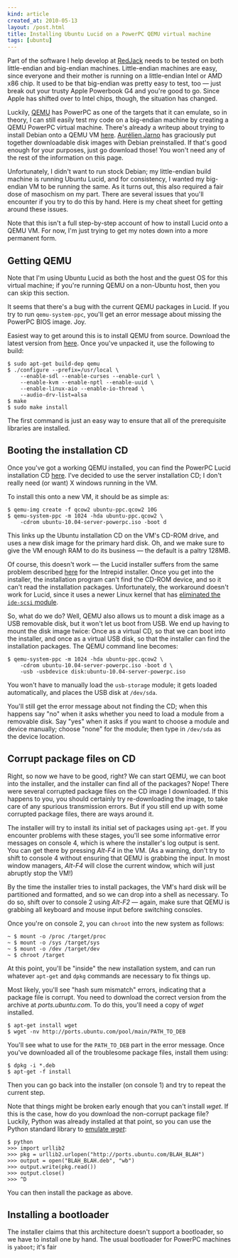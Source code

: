 ```yaml
---
kind: article
created_at: 2010-05-13
layout: /post.html
title: Installing Ubuntu Lucid on a PowerPC QEMU virtual machine
tags: [ubuntu]
---
```


Part of the software I help develop at
[RedJack](http://www.redjack.com/) needs to be tested on both
little-endian and big-endian machines.  Little-endian machines are
easy, since everyone and their mother is running on a little-endian
Intel or AMD x86 chip.  It used to be that big-endian was pretty easy
to test, too — just break out your trusty Apple Powerbook G4 and
you're good to go.  Since Apple has shifted over to Intel chips,
though, the situation has changed.

Luckily, [QEMU](http://wiki.qemu.org/) has PowerPC as one of the
targets that it can emulate, so in theory, I can still easily test my
code on a big-endian machine by creating a QEMU PowerPC virtual
machine.  There's already a writeup about trying to install Debian
onto a QEMU VM
[here](http://machine-cycle.blogspot.com/2009/05/running-debian-on-qemu-powerpc.html).
[Aurélien Jarno](http://www.aurel32.net/) has graciously put together
downloadable disk images with Debian preinstalled.  If that's good
enough for your purposes, just go download those!  You won't need any
of the rest of the information on this page.

Unfortunately, I didn't want to run stock Debian; my little-endian
build machine is running Ubuntu Lucid, and for consistency, I wanted
my big-endian VM to be running the same.  As it turns out, this also
required a fair dose of masochism on my part.  There are several
issues that you'll encounter if you try to do this by hand.  Here is
my cheat sheet for getting around these issues.

Note that this isn't a full step-by-step account of how to install
Lucid onto a QEMU VM.  For now, I'm just trying to get my notes down
into a more permanent form.


## Getting QEMU

Note that I'm using Ubuntu Lucid as both the host and the guest OS for
this virtual machine; if you're running QEMU on a non-Ubuntu host,
then you can skip this section.

It seems that there's a bug with the current QEMU packages in Lucid.
If you try to run `qemu-system-ppc`, you'll get an error message about
missing the PowerPC BIOS image.  Joy.

Easiest way to get around this is to install QEMU from source.
Download the latest version from
[here](http://download.savannah.gnu.org/releases/qemu/).  Once you've
unpacked it, use the following to build:

    $ sudo apt-get build-dep qemu
    $ ./configure --prefix=/usr/local \
        --enable-sdl --enable-curses --enable-curl \
        --enable-kvm --enable-nptl --enable-uuid \
        --enable-linux-aio --enable-io-thread \
        --audio-drv-list=alsa
    $ make
    $ sudo make install

The first command is just an easy way to ensure that all of the
prerequisite libraries are installed.


## Booting the installation CD

Once you've got a working QEMU installed, you can find the PowerPC
Lucid installation CD
[here](http://cdimage.ubuntu.com/ports/releases/10.04/release/).  I've
decided to use the server installation CD; I don't really need (or
want) X windows running in the VM.

To install this onto a new VM, it should be as simple as:

    $ qemu-img create -f qcow2 ubuntu-ppc.qcow2 10G
    $ qemu-system-ppc -m 1024 -hda ubuntu-ppc.qcow2 \
        -cdrom ubuntu-10.04-server-powerpc.iso -boot d

This links up the Ubuntu installation CD on the VM's CD-ROM drive, and
uses a new disk image for the primary hard disk.  Oh, and we make sure
to give the VM enough RAM to do its business — the default is a paltry
128MB.

Of course, this doesn't work — the Lucid installer suffers from the
same problem described
[here](http://mac.linux.be/content/ubuntu-810-installer-fails-detect-cd-rom)
for the Intrepid installer.  Once you get into the installer, the
installation program can't find the CD-ROM device, and so it can't
read the installation packages.  Unfortunately, the workaround doesn't
work for Lucid, since it uses a newer Linux kernel that has
[eliminated the `ide-scsi`
module](http://www.linux.com/archive/feed/33164).

So, what do we do?  Well, QEMU also allows us to mount a disk image as
a USB removable disk, but it won't let us boot from USB.  We end up
having to mount the disk image twice: Once as a virtual CD, so that we
can boot into the installer, and once as a virtual USB disk, so that
the installer can find the installation packages.  The QEMU command
line becomes:

    $ qemu-system-ppc -m 1024 -hda ubuntu-ppc.qcow2 \
        -cdrom ubuntu-10.04-server-powerpc.iso -boot d \
        -usb -usbdevice disk:ubuntu-10.04-server-powerpc.iso

You won't have to manually load the `usb-storage` module; it gets
loaded automatically, and places the USB disk at `/dev/sda`.

You'll still get the error message about not finding the CD; when this
happens say "no" when it asks whether you need to load a module from a
removable disk.  Say "yes" when it asks if you want to choose a module
and device manually; choose "none" for the module; then type in
`/dev/sda` as the device location.


## Corrupt package files on CD

Right, so now we have to be good, right?  We can start QEMU, we can
boot into the installer, and the installer can find all of the
packages?  Nope!  There were several corrupted package files on the CD
image I downloaded.  If this happens to you, you should certainly try
re-downloading the image, to take care of any spurious transmission
errors.  But if you still end up with some corrupted package files,
there are ways around it.

The installer will try to install its initial set of packages using
`apt-get`.  If you encounter problems with these stages, you'll see
some informative error messages on console 4, which is where the
installer's log output is sent.  You can get there by pressing
_Alt-F4_ in the VM.  (As a warning, don't try to shift to console 4
without ensuring that QEMU is grabbing the input.  In most window
managers, _Alt-F4_ will close the current window, which will just
abruptly stop the VM!)

By the time the installer tries to install packages, the VM's hard
disk will be partitioned and formatted, and so we can drop into a
shell as necessary.  To do so, shift over to console 2 using _Alt-F2_
— again, make sure that QEMU is grabbing all keyboard and mouse input
before switching consoles.

Once you're on console 2, you can `chroot` into the new system as
follows:

    ~ $ mount -o /proc /target/proc
    ~ $ mount -o /sys /target/sys
    ~ $ mount -o /dev /target/dev
    ~ $ chroot /target

At this point, you'll be "inside" the new installation system, and can
run whatever `apt-get` and `dpkg` commands are necessary to fix things
up.

Most likely, you'll see "hash sum mismatch" errors, indicating that a
package file is corrupt.  You need to download the correct version
from the archive at _ports.ubuntu.com_.  To do this, you'll need a
copy of _wget_ installed.

    $ apt-get install wget
    $ wget -nv http://ports.ubuntu.com/pool/main/PATH_TO_DEB

You'll see what to use for the `PATH_TO_DEB` part in the error
message.  Once you've downloaded all of the troublesome package files,
install them using:

    $ dpkg -i *.deb
    $ apt-get -f install

Then you can go back into the installer (on console 1) and try to
repeat the current step.

Note that things might be broken early enough that you can't install
_wget_.  If this is the case, how do you download the non-corrupt
package file?  Luckily, Python was already installed at that point, so
you can use the Python standard library to [emulate
_wget_](http://stackoverflow.com/questions/22676/how-do-i-download-a-file-over-http-using-python):

    $ python
    >>> import urllib2
    >>> pkg = urllib2.urlopen("http://ports.ubuntu.com/BLAH_BLAH")
    >>> output = open("BLAH_BLAH.deb", "wb")
    >>> output.write(pkg.read())
    >>> output.close()
    >>> ^D

You can then install the package as above.


## Installing a bootloader

The installer claims that this architecture doesn't support a
bootloader, so we have to install one by hand.  The usual bootloader
for PowerPC machines is `yaboot`; it's fair
